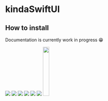 # kindaSwiftUI

## How to install

Documentation is currently work in progress 😁

<img src="../assets/kindaSwiftUISetup1.png?raw=true">
<img src="../assets/kindaSwiftUISetup2.png?raw=true">
<img src="../assets/kindaSwiftUISetup3.png?raw=true">
<img src="../assets/kindaSwiftUISetup4.png?raw=true">
<img src="../assets/kindaSwiftUISetup5.png?raw=true">
<img src="../assets/kindaSwiftUISetup6.png?raw=true">
<img src="../assets/kindaSwiftUISetup7.png?raw=true" width="20%" >
